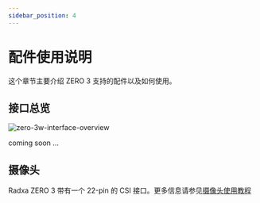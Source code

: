 ```yaml
---
sidebar_position: 4
---
```


# 配件使用说明

这个章节主要介绍 ZERO 3 支持的配件以及如何使用。

## 接口总览

<Tabs queryString="model">
<TabItem value="zero-3w">

![zero-3w-interface-overview](/img/zero/zero3w/zero-3w-interface-overview.webp)

</TabItem>
<TabItem value="zero-3e">

coming soon ...

</TabItem>
</Tabs>

## 摄像头

Radxa ZERO 3 带有一个 22-pin 的 CSI 接口。更多信息请参见[摄像头使用教程](../accessories/camera)

